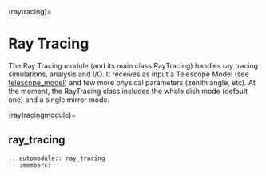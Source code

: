 (raytracing)=

# Ray Tracing

The Ray Tracing module (and its main class RayTracing) handles ray tracing simulations, analysis and I/O.
It receives as input a Telescope Model (see [telescope_model](mc_model.md#telescope_model)) and few more physical parameters (zenith angle, etc).
At the moment, the RayTracing class includes the whole dish mode (default one) and a single mirror mode.

(raytracingmodule)=

## ray_tracing

```{eval-rst}
.. automodule:: ray_tracing
   :members:
```
